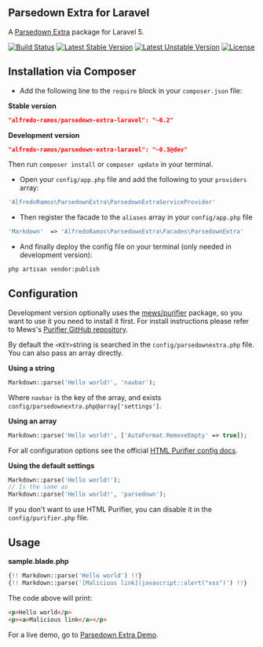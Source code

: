 ## Parsedown Extra for Laravel
A [Parsedown Extra](https://github.com/erusev/parsedown-extra) package for Laravel 5.

[![Build Status](https://img.shields.io/travis/AlfredoRamos/parsedown-extra-laravel/master.svg?style=flat-square)](https://travis-ci.org/AlfredoRamos/parsedown-extra-laravel) [![Latest Stable Version](https://img.shields.io/github/tag/AlfredoRamos/parsedown-extra-laravel.svg?style=flat-square&label=stable)](https://github.com/AlfredoRamos/parsedown-extra-laravel/releases) [![Latest Unstable Version](https://img.shields.io/packagist/vpre/alfredo-ramos/parsedown-extra-laravel.svg?style=flat-square&label=unstable)](https://packagist.org/packages/alfredo-ramos/parsedown-extra-laravel) [![License](https://img.shields.io/packagist/l/alfredo-ramos/parsedown-extra-laravel.svg?style=flat-square)](https://packagist.org/packages/alfredo-ramos/parsedown-extra-laravel)

## Installation via Composer
* Add the following line to the ```require``` block in your ```composer.json``` file:

**Stable version**
```json
"alfredo-ramos/parsedown-extra-laravel": "~0.2"
```

**Development version**
```json
"alfredo-ramos/parsedown-extra-laravel": "~0.3@dev"
```

Then run ```composer install``` or ```composer update``` in your terminal.

* Open your ```config/app.php``` file and add the following to your ```providers``` array:

```php
'AlfredoRamos\ParsedownExtra\ParsedownExtraServiceProvider'
```

* Then register the facade to the ```aliases``` array in your ```config/app.php``` file

```php
'Markdown'  => 'AlfredoRamos\ParsedownExtra\Facades\ParsedownExtra'
```

* And finally deploy the config file on your terminal (only needed in development version):
```bash
php artisan vendor:publish
```

## Configuration
Development version optionally uses the [mews/purifier](https://packagist.org/packages/mews/purifier) package, so you want to use it you need to install it first. For install instructions please refer to Mews's [Purifier GitHub repository](https://github.com/mewebstudio/Purifier).

By default the ```<KEY>```string is searched in the ```config/parsedownextra.php``` file. You can also pass an array directly.

**Using a string**
```php
Markdown::parse('Hello world!', 'navbar');
```

Where ```navbar``` is the key of the array, and exists ```config/parsedownextra.php@array['settings']```.

**Using an array**
```php
Markdown::parse('Hello world!', ['AutoFormat.RemoveEmpty' => true]);
```

For all configuration options see the official [HTML Purifier config docs](http://htmlpurifier.org/live/configdoc/plain.html).

**Using the default settings**
```php
Markdown::parse('Hello world!');
// Is the same as
Markdown::parse('Hello world!', 'parsedown');
```

If you don't want to use HTML Purifier, you can disable it in the ```config/purifier.php``` file.

## Usage

**sample.blade.php**
```php
{!! Markdown::parse('Hello world') !!}
{!! Markdown::parse('[Malicious link](javascript::alert("xss")') !!}
```

The code above will print:

```html
<p>Hello world</p>
<p><a>Malicious link</a></p>
```

For a live demo, go to [Parsedown Extra Demo](http://parsedown.org/extra/).